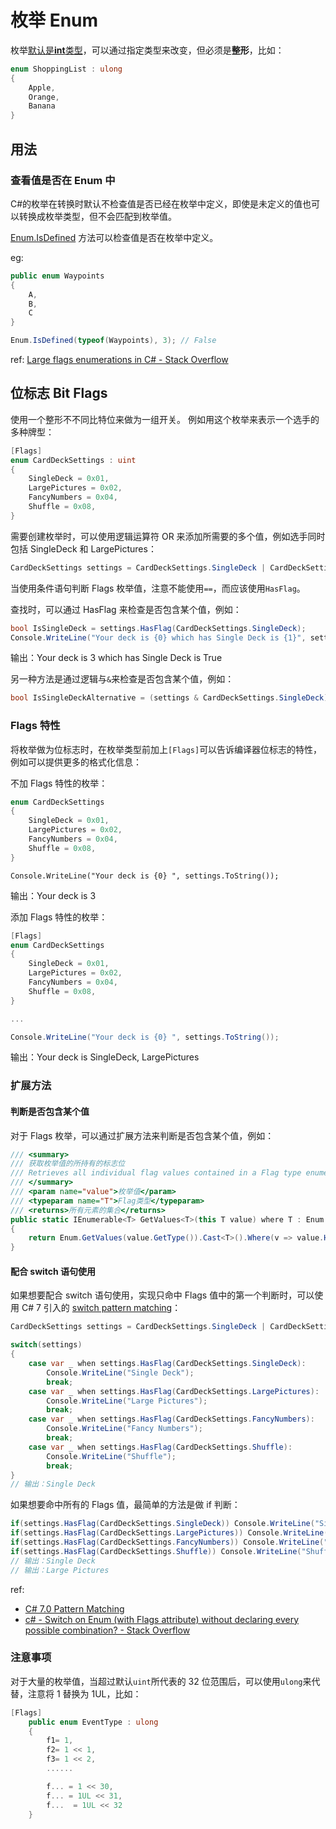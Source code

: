 # 枚举 Enum

枚举[默认是**int**类型](https://learn.microsoft.com/en-us/dotnet/csharp/language-reference/builtin-types/enum)，可以通过指定类型来改变，但必须是**整形**，比如：

```c#
enum ShoppingList : ulong
{
    Apple,
    Orange,
    Banana
}
```

## 用法

### 查看值是否在 Enum 中

C#的枚举在转换时默认不检查值是否已经在枚举中定义，即使是未定义的值也可以转换成枚举类型，但不会匹配到枚举值。

[Enum.IsDefined](https://docs.microsoft.com/en-us/dotnet/api/system.enum.isdefined?view=net-6.0) 方法可以检查值是否在枚举中定义。

eg:

```c#
public enum Waypoints
{
    A,
    B,
    C
}

Enum.IsDefined(typeof(Waypoints), 3); // False
```

ref: [Large flags enumerations in C# - Stack Overflow](https://stackoverflow.com/a/54901506/3886059)

## 位标志 Bit Flags

使用一个整形不不同比特位来做为一组开关。 例如用这个枚举来表示一个选手的多种牌型：

```c#
[Flags]
enum CardDeckSettings : uint
{
    SingleDeck = 0x01,
    LargePictures = 0x02,
    FancyNumbers = 0x04,
    Shuffle = 0x08,
}
```

需要创建枚举时，可以使用逻辑运算符 OR 来添加所需要的多个值，例如选手同时包括 SingleDeck 和 LargePictures：

```c#
CardDeckSettings settings = CardDeckSettings.SingleDeck | CardDeckSettings.LargePictures;
```

当使用条件语句判断 Flags 枚举值，注意不能使用`==`，而应该使用`HasFlag`。

查找时，可以通过 HasFlag 来检查是否包含某个值，例如：

```c#
bool IsSingleDeck = settings.HasFlag(CardDeckSettings.SingleDeck);
Console.WriteLine("Your deck is {0} which has Single Deck is {1}", settings.ToString(), IsSingleDeck);
```

输出：Your deck is 3 which has Single Deck is True

另一种方法是通过逻辑与`&`来检查是否包含某个值，例如：

```c#
bool IsSingleDeckAlternative = (settings & CardDeckSettings.SingleDeck) == CardDeckSettings.SingleDeck;
```

### Flags 特性

将枚举做为位标志时，在枚举类型前加上`[Flags]`可以告诉编译器位标志的特性，例如可以提供更多的格式化信息：

不加 Flags 特性的枚举：

```c#
enum CardDeckSettings
{
    SingleDeck = 0x01,
    LargePictures = 0x02,
    FancyNumbers = 0x04,
    Shuffle = 0x08,
}
```

```
Console.WriteLine("Your deck is {0} ", settings.ToString());
```

输出：Your deck is 3

添加 Flags 特性的枚举：

```c#
[Flags]
enum CardDeckSettings
{
    SingleDeck = 0x01,
    LargePictures = 0x02,
    FancyNumbers = 0x04,
    Shuffle = 0x08,
}

...

Console.WriteLine("Your deck is {0} ", settings.ToString());
```

输出：Your deck is SingleDeck, LargePictures

### 扩展方法

#### 判断是否包含某个值

对于 Flags 枚举，可以通过扩展方法来判断是否包含某个值，例如：

```c#
/// <summary>
/// 获取枚举值的所持有的标志位
/// Retrieves all individual flag values contained in a Flag type enumeration.
/// </summary>
/// <param name="value">枚举值</param>
/// <typeparam name="T">Flag类型</typeparam>
/// <returns>所有元素的集合</returns>
public static IEnumerable<T> GetValues<T>(this T value) where T : Enum
{
    return Enum.GetValues(value.GetType()).Cast<T>().Where(v => value.HasFlag(v));
}
```

#### 配合 switch 语句使用

如果想要配合 switch 语句使用，实现只命中 Flags 值中的第一个判断时，可以使用 C# 7 引入的 [switch pattern matching](https://learn.microsoft.com/en-us/dotnet/csharp/fundamentals/functional/pattern-matching)：

```c#
CardDeckSettings settings = CardDeckSettings.SingleDeck | CardDeckSettings.LargePictures;

switch(settings)
{
    case var _ when settings.HasFlag(CardDeckSettings.SingleDeck):
        Console.WriteLine("Single Deck");
        break;
    case var _ when settings.HasFlag(CardDeckSettings.LargePictures):
        Console.WriteLine("Large Pictures");
        break;
    case var _ when settings.HasFlag(CardDeckSettings.FancyNumbers):
        Console.WriteLine("Fancy Numbers");
        break;
    case var _ when settings.HasFlag(CardDeckSettings.Shuffle):
        Console.WriteLine("Shuffle");
        break;
}
// 输出：Single Deck
```

如果想要命中所有的 Flags 值，最简单的方法是做 if 判断：

```c#
if(settings.HasFlag(CardDeckSettings.SingleDeck)) Console.WriteLine("Single Deck");
if(settings.HasFlag(CardDeckSettings.LargePictures)) Console.WriteLine("Large Pictures");
if(settings.HasFlag(CardDeckSettings.FancyNumbers)) Console.WriteLine("Fancy Numbers");
if(settings.HasFlag(CardDeckSettings.Shuffle)) Console.WriteLine("Shuffle");
// 输出：Single Deck
// 输出：Large Pictures
```

ref:

- [C# 7.0 Pattern Matching](https://docs.microsoft.com/en-us/dotnet/csharp/whats-new/csharp-7#pattern-matching)
- [c# - Switch on Enum (with Flags attribute) without declaring every possible combination? - Stack Overflow](https://stackoverflow.com/a/52290348)

### 注意事项

对于大量的枚举值，当超过默认`uint`所代表的 32 位范围后，可以使用`ulong`来代替，注意将 1 替换为 1UL，比如：

```c#
[Flags]
    public enum EventType : ulong
    {
        f1= 1,
        f2= 1 << 1,
        f3= 1 << 2,
        ......

        f... = 1 << 30,
        f... = 1UL << 31,
        f...  = 1UL << 32
    }
```
